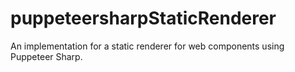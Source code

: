 # puppeteersharpStaticRenderer
An implementation for a static renderer for web components using Puppeteer Sharp.
